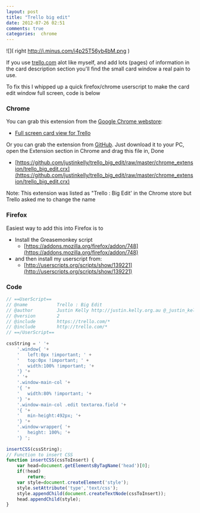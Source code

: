 ```yaml
---
layout: post
title: "Trello big edit"
date: 2012-07-26 02:51
comments: true
categories:  chrome
---
```

![]( right http://i.minus.com/i4p25T56yb4bM.png )

If you use [trello.com](trello.com) alot like myself, and add lots (pages) of information in the card description section 
you'll find the small card window a real pain to use.

To fix this I whipped up a quick firefox/chrome userscript to make the card edit window full screen, code is below

### Chrome

You can grab this extension from the [Google Chrome webstore][chrome]:

 * [Full screen card view for Trello][chrome]

Or you can grab the extension from [GitHub][git].  Just download it to your PC, open the Extension section in Chrome and drag this file in, Done

* [https://github.com/justinkelly/trello_big_edit/raw/master/chrome_extension/trello_big_edit.crx](https://github.com/justinkelly/trello_big_edit/raw/master/chrome_extension/trello_big_edit.crx)

Note: This extension was listed as "Trello : Big Edit' in the Chrome store but Trello asked me to change the name

### Firefox

Easiest way to add this into Firefox is to

* Install the Greasemonkey script
    * [https://addons.mozilla.org/firefox/addon/748](https://addons.mozilla.org/firefox/addon/748)
* and then install my userscript from: 
    * [http://userscripts.org/scripts/show/139221](http://userscripts.org/scripts/show/139221)

### Code

``` javascript trell_big_edit.user.js
// ==UserScript==
// @name           Trello : Big Edit
// @author         Justin Kelly http://justin.kelly.org.au @_justin_kelly
// @version        2
// @include        https://trello.com/*
// @include        http://trello.com/*
// ==/UserScript==
 
cssString = ' '+
    '.window{ '+
    '   left:0px !important; ' +
    '   top:0px !important; ' +
    '   width:100% !important; '+
    '} '+
    ' '+
    '.window-main-col '+
    '{ '+
    '   width:80% !important; '+
    '} '+
    '.window-main-col .edit textarea.field '+
    '{ '+
    '   min-height:492px; '+
    '} '+
    '.window-wrapper{ '+
    '   height: 100%; '+
    '} ';
 
insertCSS(cssString);
// Function to insert CSS
function insertCSS(cssToInsert) {
    var head=document.getElementsByTagName('head')[0];
    if(!head)
        return;
    var style=document.createElement('style');
    style.setAttribute('type','text/css');
    style.appendChild(document.createTextNode(cssToInsert));
    head.appendChild(style);
}
```

[chrome]: https://chrome.google.com/webstore/detail/full-screen-card-view-for/iakcnnmjbdoemkjecojadhpinebnkipm
[git]: https://github.com/justinkelly/trello_big_edit
